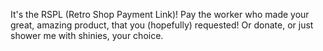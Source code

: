 It's the RSPL (Retro Shop Payment Link)!
Pay the worker who made your great, amazing product,
that you (hopefully) requested!
Or donate, or just shower me with shinies,
your choice.
